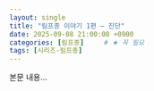 ```yaml
---
layout: single
title: "림프종 이야기 1편 – 진단"
date: 2025-09-08 21:00:00 +0900
categories: [림프종]     # ★ 꼭 필요
tags: [시리즈-림프종]
---
```

본문 내용...
